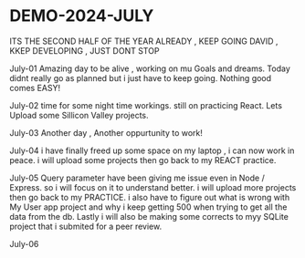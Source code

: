 # DEMO-2024-JULY
ITS THE SECOND HALF OF THE YEAR ALREADY  , KEEP GOING DAVID , KKEP DEVELOPING , JUST DONT STOP

July-01
Amazing day to be alive , working on mu Goals and dreams.
Today didnt really go as planned but i just have to keep going.
Nothing good comes EASY!

July-02
time for some night time workings.
still on practicing React.
Lets Upload some Sillicon Valley projects.

July-03
Another day , Another oppurtunity to work!

July-04
i have finally freed up some space on my laptop , i can now work in peace.
i will upload some projects then go back to my REACT practice.

July-05
Query parameter have been giving me issue even in Node / Express. so i will focus on it to understand better.
i will upload more projects then go back to my PRACTICE.
i also have to figure out what is wrong with My User app project and why i keep getting 500 when trying to get all the data from the db.
Lastly i will also be making some corrects to myy SQLite project that i submited for a peer review.

July-06
